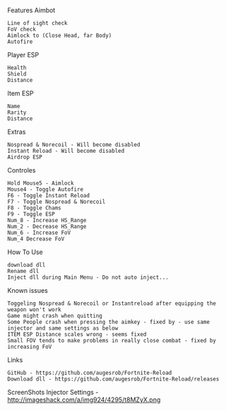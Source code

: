 Features
Aimbot

    Line of sight check
    FoV check
    Aimlock to (Close Head, far Body)
    Autofire

Player ESP

    Health
    Shield
    Distance

Item ESP

    Name
    Rarity
    Distance

Extras

    Nospread & Norecoil - Will become disabled
    Instant Reload - Will become disabled
    Airdrop ESP

Controles

    Hold Mouse5 - Aimlock
    Mouse4 - Toggle Autofire
    F6 - Toggle Instant Reload
    F7 - Toggle Nospread & Norecoil
    F8 - Toggle Chams
    F9 - Toggle ESP
    Num_8 - Increase HS_Range
    Num_2 - Decrease HS_Range
    Num_6 - Increase FoV
    Num_4 Decrease FoV


How To Use

    download dll
    Rename dll
    Inject dll during Main Menu - Do not auto inject...



Known issues

    Toggeling Nospread & Norecoil or Instantreload after equipping the weapon won't work
    Game might crash when quitting
    Some People crash when pressing the aimkey - fixed by - use same injector and same settings as below
    ITEM ESP Distance scales wrong - seems fixed
    Small FOV tends to make problems in really close combat - fixed by increasing FoV


Links

    GitHub - https://github.com/augesrob/Fortnite-Reload
    Download dll - https://github.com/augesrob/Fortnite-Reload/releases


ScreenShots
Injector Settings - http://imageshack.com/a/img924/4295/t8MZyX.png
